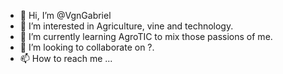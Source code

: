 - 👋 Hi, I’m @VgnGabriel
- 👀 I’m interested in Agriculture, vine and technology.
- 🌱 I’m currently learning AgroTIC to mix those passions of me.
- 💞️ I’m looking to collaborate on ?.
- 📫 How to reach me ...

<!---
VgnGabriel/VgnGabriel is a ✨ special ✨ repository because its `README.md` (this file) appears on your GitHub profile.
You can click the Preview link to take a look at your changes.
--->
